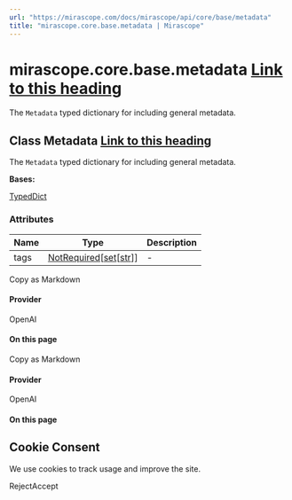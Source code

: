 ```yaml
---
url: "https://mirascope.com/docs/mirascope/api/core/base/metadata"
title: "mirascope.core.base.metadata | Mirascope"
---
```


# mirascope.core.base.metadata [Link to this heading](https://mirascope.com/docs/mirascope/api/core/base/metadata\#mirascope-core-base-metadata)

The `Metadata` typed dictionary for including general metadata.

## Class Metadata [Link to this heading](https://mirascope.com/docs/mirascope/api/core/base/metadata\#metadata)

The `Metadata` typed dictionary for including general metadata.

**Bases:**

[TypedDict](https://docs.python.org/3/library/typing.html#typing.TypedDict)

### Attributes

| Name | Type | Description |
| --- | --- | --- |
| tags | [NotRequired](https://docs.python.org/3/library/typing.html#typing.NotRequired)\[[set](https://docs.python.org/3/library/stdtypes.html#set)\[[str](https://docs.python.org/3/library/stdtypes.html#str)\]\] | - |

Copy as Markdown

#### Provider

OpenAI

#### On this page

Copy as Markdown

#### Provider

OpenAI

#### On this page

## Cookie Consent

We use cookies to track usage and improve the site.

RejectAccept
